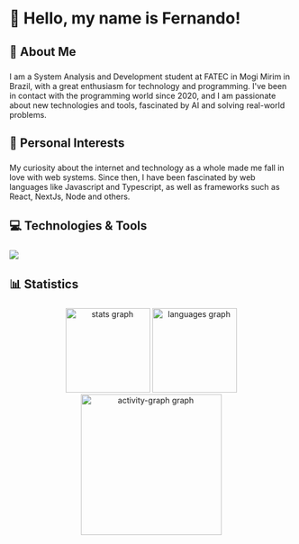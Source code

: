 <h1 align="left">👋 Hello, my name is Fernando!</h1>

###

<h2 align="left">📌 About Me</h2>

###

<p align="left">I am a System Analysis and Development student at FATEC in Mogi Mirim in Brazil, with a great enthusiasm for technology and programming. I've been in contact with the programming world since 2020, and I am passionate about new technologies and tools, fascinated by AI and solving real-world problems.</p>

###

<h2 align="left">🧠 Personal Interests</h2>

###

<p align="left">My curiosity about the internet and technology as a whole made me fall in love with web systems. Since then, I have been fascinated by web languages like Javascript and Typescript, as well as frameworks such as React, NextJs, Node and others.</p>

###

<h2 align="left">💻 Technologies & Tools</h2>

###

<img src="https://skillicons.dev/icons?i=c,html,css,js,typescript,react,nodejs,discordjs,mysql,tailwind,github,git,vscode,vercel" />

###

###

<h2 align="left">📊 Statistics</h2>

###

<div align="center">
  <img src="https://github-readme-stats.vercel.app/api?username=fernaandojr&hide_title=false&hide_rank=false&show_icons=true&include_all_commits=true&count_private=true&disable_animations=false&theme=dark&locale=en&hide_border=false&order=1" height="150" alt="stats graph"  />
  <img src="https://github-readme-stats.vercel.app/api/top-langs?username=fernaandojr&locale=en&hide_title=false&layout=compact&card_width=320&langs_count=5&theme=dark&hide_border=false&order=2" height="150" alt="languages graph"  />
  <img src="https://github-readme-activity-graph.vercel.app/graph?username=fernaandojr&radius=16&theme=tokyo-night&area=true&order=5&bg_color=151515&title_color=aeafb0&line=aeafb0&point=65d37e&area_color=878787&hide_title=false&custom_title=Contribution's%20Graph&hide_border=false&color=ffffff" height="250" alt="activity-graph graph"  />
</div>


